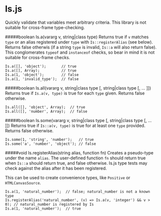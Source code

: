 # Is.js
Quickly validate that variables meet arbitrary criteria.
This library is not suitable for cross-frame type-checking.

#####boolean Is.a(vararg v, string|class type)
Returns true if `v` matches `type` or an alias registered under `type` with `Is::registerAlias` (see below). Returns false otherwis (if a string `type` is invalid, `Is::a` will also return false). This conglomerates `typeof` and `instanceof` checks, so bear in mind it is not suitable for cross-frame checks.
```
Is.a([], 'object');       // true
Is.a([], Array);          // true
Is.a(1, 'object');        // false
Is.a(1, 'invalid_type');  // false
```


#####boolean Is.all(vararg v, string|class type [, string|class type [, ... ]])
Returns true if `Is.a(v, type)` is true for each `type` given. Returns false otherwise.
```
Is.all([], 'object', Array);  // true
Is.all([], 'number', Array);  // false
```


#####boolean Is.some(vararg v, string|class type [, string|class type [, ... ]])
Returns true if `Is::a(v, type)` is true for at least one `type` provided. Returns false otherwise.
```
Is.some(1, 'string', 'number');   // true
Is.some('a', 'number', 'object'); // false
```


#####void Is.registerAlias(string alias, function fn)
Creates a pseudo-type under the name `alias`. The user-defined function `fn` should return true when `Is::a` should return true, and false otherwise. Is.js type tests may check against the alias after it has been registered.

This can be used to create convenience types, like `Positive` or `HTMLCanvasSource`.
```
Is.a(1, 'natural_number');  // false; natural_number is not a known type
Is.registerAlias('natural_number', (v) => Is.a(v, 'integer') && v > 0); // natural_number is registered by Is
Is.a(1, 'natural_number');  // true
```
